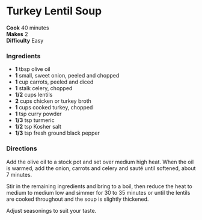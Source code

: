 #  Turkey Lentil Soup

**Cook** 40 minutes  
**Makes** 2  
**Difficulty** Easy

###  Ingredients
 

  *   **1** tbsp olive oil
  *   **1** small, sweet onion, peeled and chopped
  *   **1** cup carrots, peeled and diced
  *   **1** stalk celery, chopped
  *   **1/2** cups lentils
  *   **2** cups chicken or turkey broth
  *   **1** cups cooked turkey, chopped
  *   **1** tsp curry powder
  *   **1/3** tsp turmeric
  *   **1/2** tsp Kosher salt
  *   **1/3** tsp fresh ground black pepper

###  Directions

Add the olive oil to a stock pot and set over medium high heat. When the oil
is warmed, add the onion, carrots and celery and sauté until softened, about 7
minutes.

Stir in the remaining ingredients and bring to a boil, then reduce the heat to
medium to medium low and simmer for 30 to 35 minutes or until the lentils are
cooked throughout and the soup is slightly thickened.

Adjust seasonings to suit your taste.

